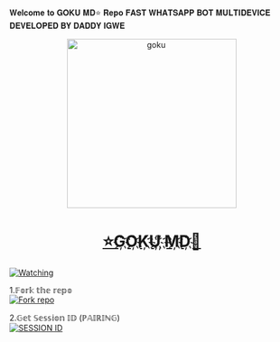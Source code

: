 𝐖𝐞𝐥𝐜𝐨𝐦𝐞 𝐭𝐨 𝐆𝐎𝐊𝐔 𝐌𝐃⭐️ 𝐑𝐞𝐩𝐨 𝐅𝐀𝐒𝐓 𝐖𝐇𝐀𝐓𝐒𝐀𝐏𝐏 𝐁𝐎𝐓 𝐌𝐔𝐋𝐓𝐈𝐃𝐄𝐕𝐈𝐂𝐄 𝐃𝐄𝐕𝐄𝐋𝐎𝐏𝐄𝐃 𝐁𝐘 𝐃𝐀𝐃𝐃𝐘 𝐈𝐆𝐖𝐄

<p align="center">  
  <a href="https://whatsapp.com/channel/0029Vb2VplFFCCoQsZKtVV24">
    <img alt="goku" height="300" src="https://files.catbox.moe/h1673o.jpg">
    <h1 align="center">⭐G҉O҉K҉U҉ ҉M҉D҉🌟</h1>
  </a>


</a>
<a href="https://github.com/DADDY-IGWE/GOKU_MD/watchers"><img title="Watching" src="https://img.shields.io/github/watchers/DADDY-IGWE/GOKU_MD?label=Watching&style=social"></a>
</p>


  1.𝔽𝕠𝕣𝕜 𝕥𝕙𝕖 𝕣𝕖𝕡𝕠
    <br>
<a href='https://github.com/DADDY-IGWE/GOKU_MD/fork' target="_blank"><img alt='Fork repo' src='https://img.shields.io/badge/Fork Repo-100000?style=for-the-badge&logo=scan&logoColor=white&labelColor=black&color=green'/></a>

2.𝔾𝕖𝕥 𝕊𝕖𝕤𝕤𝕚𝕠𝕟 𝕀𝔻 (ℙ𝔸𝕀ℝ𝕀ℕ𝔾)
    <br>
<a href='https://terra-session-ln0q.onrender.com' target="_blank"><img alt='SESSION ID' src='https://img.shields.io/badge/Session_id-100000?style=for-the-badge&logo=scan&logoColor=white&labelColor=black&color=green'/></a>

    
